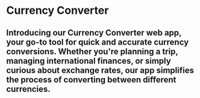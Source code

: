 # Currency Converter
## Introducing our Currency Converter web app, your go-to tool for quick and accurate currency conversions. Whether you're planning a trip, managing international finances, or simply curious about exchange rates, our app simplifies the process of converting between different currencies.
